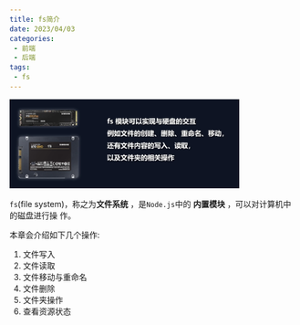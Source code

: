 ```yaml
---
title: fs简介
date: 2023/04/03
categories:
 - 前端
 - 后端
tags:
 - fs
---
```


<img src="./imgs/1.png" width="80%">

`fs`(file system)，称之为**文件系统** ，是`Node.js`中的 **内置模块** ，可以对计算机中的磁盘进行操
作。

本章会介绍如下几个操作:
1. 文件写入
2. 文件读取
3. 文件移动与重命名 
4. 文件删除
5. 文件夹操作
6. 查看资源状态